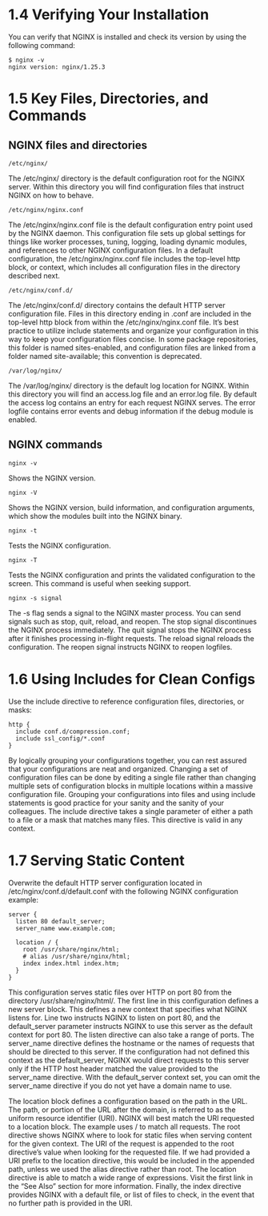 # 1.4 Verifying Your Installation
You can verify that NGINX is installed and check its version by using the following command:

```
$ nginx -v
nginx version: nginx/1.25.3
```

# 1.5 Key Files, Directories, and Commands

## NGINX files and directories 

```
/etc/nginx/
```
The /etc/nginx/ directory is the default configuration root for the NGINX server. Within this directory you will find configuration files that instruct NGINX on how to behave.

```
/etc/nginx/nginx.conf
```
The /etc/nginx/nginx.conf file is the default configuration entry point used by the NGINX daemon. This configuration file sets up global settings for things like worker processes, tuning, logging, loading dynamic modules, and references to other NGINX configuration files. In a default configuration, the /etc/nginx/nginx.conf file includes the top-level http block, or context, which includes all configuration files in the directory described next.

```
/etc/nginx/conf.d/
```
The /etc/nginx/conf.d/ directory contains the default HTTP server configuration file. Files in this directory ending in .conf are included in the top-level http block from within the /etc/nginx/nginx.conf file. It’s best practice to utilize include statements and organize your configuration in this way to keep your configuration files concise. In some package repositories, this folder is named sites-enabled, and configuration files are linked from a folder named site-available; this convention is deprecated.
```
/var/log/nginx/
```
The /var/log/nginx/ directory is the default log location for NGINX. Within this directory you will find an access.log file and an error.log file. By default the access log contains an entry for each request NGINX serves. The error logfile contains error events and debug information if the debug module is enabled.

## NGINX commands

`nginx -v`

Shows the NGINX version.

`nginx -V`

Shows the NGINX version, build information, and configuration arguments, which show the modules built into the NGINX binary.

`nginx -t`

Tests the NGINX configuration.

`nginx -T`

Tests the NGINX configuration and prints the validated configuration to the screen. This command is useful when seeking support.

`nginx -s signal`

The -s flag sends a signal to the NGINX master process. You can send signals such as stop, quit, reload, and reopen. The stop signal discontinues the NGINX process immediately. The quit signal stops the NGINX process after it finishes processing in-flight requests. The reload signal reloads the configuration. The reopen signal instructs NGINX to reopen logfiles.


# 1.6 Using Includes for Clean Configs


Use the include directive to reference configuration files, directories, or masks:

```
http {
  include conf.d/compression.conf;
  include ssl_config/*.conf
}
```

By logically grouping your configurations together, you can rest assured that your configurations are neat and organized. 
Changing a set of configuration files can be done by editing a single file rather than changing multiple sets of configuration blocks in multiple locations within a massive configuration file.
Grouping your configurations into files and using include statements is good practice for your sanity and the sanity of your colleagues.
The include directive takes a single parameter of either a path to a file or a mask that matches many files. This directive is valid in any context.


# 1.7 Serving Static Content

Overwrite the default HTTP server configuration located in /etc/nginx/conf.d/default.conf with the following NGINX configuration example:

```
server {
  listen 80 default_server; 
  server_name www.example.com; 

  location / {
    root /usr/share/nginx/html;
    # alias /usr/share/nginx/html;
    index index.html index.htm;
  }
}
```

This configuration serves static files over HTTP on port 80 from the directory /usr/share/nginx/html/. 
The first line in this configuration defines a new server block. 
This defines a new context that specifies what NGINX listens for.
Line two instructs NGINX to listen on port 80, and the default_server parameter instructs NGINX to use this server as the default context for port 80. 
The listen directive can also take a range of ports. The server_name directive defines the hostname or the names of requests that should be directed to this server.
If the configuration had not defined this context as the default_server, NGINX would direct requests to this server only if the HTTP host header matched the value provided to the server_name directive. 
With the default_server context set, you can omit the server_name directive if you do not yet have a domain name to use.


The location block defines a configuration based on the path in the URL. The path, or portion of the URL after the domain, is referred to as the uniform resource identifier (URI). NGINX will best match the URI requested to a location block. The example uses / to match all requests. The root directive shows NGINX where to look for static files when serving content for the given context. The URI of the request is appended to the root directive’s value when looking for the requested file. If we had provided a URI prefix to the location directive, this would be included in the appended path, unless we used the alias directive rather than root. The location directive is able to match a wide range of expressions. Visit the first link in the “See Also” section for more information. Finally, the index directive provides NGINX with a default file, or list of files to check, in the event that no further path is provided in the URI.
